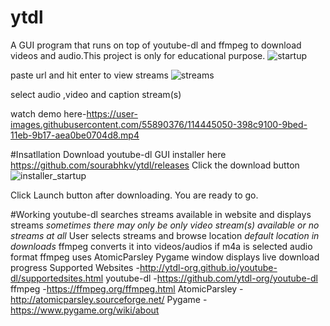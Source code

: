 # ytdl
A GUI program that runs on top of youtube-dl and ffmpeg to download videos and audio.This project is only for educational purpose.
![startup](https://user-images.githubusercontent.com/55890376/115924152-fcea5080-a49c-11eb-8b71-a1e475ef69a2.JPG)

paste url and hit enter to view streams
![streams](https://user-images.githubusercontent.com/55890376/115923749-5605b480-a49c-11eb-8a8f-c412729a84ad.JPG)

select audio ,video and caption stream(s)

watch demo here-https://user-images.githubusercontent.com/55890376/114445050-398c9100-9bed-11eb-9b17-aea0be0704d8.mp4

#Insatllation
Download youtube-dl GUI installer here https://github.com/sourabhkv/ytdl/releases
Click the download button
![installer_startup](https://user-images.githubusercontent.com/55890376/115924610-99acee00-a49d-11eb-99c5-86e2b1a281b4.JPG)

Click Launch button after downloading.
You are ready to go.

#Working
youtube-dl searches streams available in website and displays streams
*sometimes there may only be only video stream(s) available or no streams at all*
User selects streams and browse location *default location in downloads*
ffmpeg converts it into videos/audios
if m4a is selected audio format ffmpeg uses AtomicParsley
Pygame window displays live download progress
Supported Websites -http://ytdl-org.github.io/youtube-dl/supportedsites.html
youtube-dl         -https://github.com/ytdl-org/youtube-dl
ffmpeg             -https://ffmpeg.org/ffmpeg.html
AtomicParsley      -http://atomicparsley.sourceforge.net/
Pygame             -https://www.pygame.org/wiki/about
